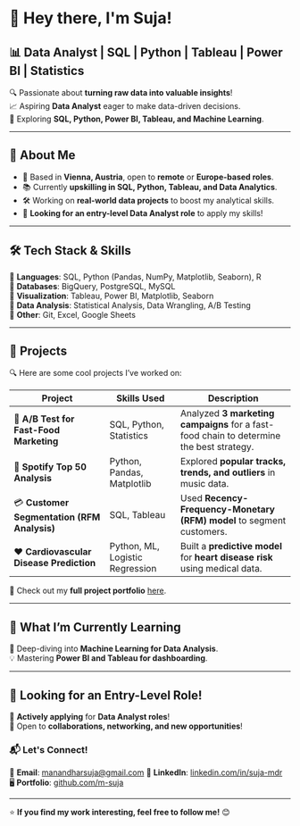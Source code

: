 # 👋 Hey there, I'm Suja!

## 📊 Data Analyst | SQL | Python | Tableau | Power BI | Statistics

🔍 Passionate about **turning raw data into valuable insights**!  
📈 Aspiring **Data Analyst** eager to make data-driven decisions.  
🎯 Exploring **SQL, Python, Power BI, Tableau, and Machine Learning**.  

---

## 🚀 **About Me**
- 🏡 Based in **Vienna, Austria**, open to **remote** or **Europe-based roles**.
- 📚 Currently **upskilling in SQL, Python, Tableau, and Data Analytics**.
- 🛠️ Working on **real-world data projects** to boost my analytical skills.
- 🎯 **Looking for an entry-level Data Analyst role** to apply my skills!

---

## 🛠️ **Tech Stack & Skills**
🔹 **Languages**: SQL, Python (Pandas, NumPy, Matplotlib, Seaborn), R  
🔹 **Databases**: BigQuery, PostgreSQL, MySQL  
🔹 **Visualization**: Tableau, Power BI, Matplotlib, Seaborn  
🔹 **Data Analysis**: Statistical Analysis, Data Wrangling, A/B Testing  
🔹 **Other**: Git, Excel, Google Sheets  

---

## 📂 **Projects**
🔍 Here are some cool projects I’ve worked on:

| **Project** | **Skills Used** | **Description** |
|------------|---------------|----------------|
| 🏪 **A/B Test for Fast-Food Marketing** | SQL, Python, Statistics | Analyzed **3 marketing campaigns** for a fast-food chain to determine the best strategy. |
| 🎵 **Spotify Top 50 Analysis** | Python, Pandas, Matplotlib | Explored **popular tracks, trends, and outliers** in music data. |
| 💳 **Customer Segmentation (RFM Analysis)** | SQL, Tableau | Used **Recency-Frequency-Monetary (RFM) model** to segment customers. |
| ❤️ **Cardiovascular Disease Prediction** | Python, ML, Logistic Regression | Built a **predictive model** for **heart disease risk** using medical data. |

📌 Check out my **full project portfolio** [here](https://github.com/m-suja).

---

## 🌱 **What I’m Currently Learning**
🚀 Deep-diving into **Machine Learning for Data Analysis**.    
💡 Mastering **Power BI and Tableau for dashboarding**.

---

## 🎯 **Looking for an Entry-Level Role!**
💼 **Actively applying** for **Data Analyst roles**!  
📩 Open to **collaborations, networking, and new opportunities**!  

### 📬 **Let's Connect!**
📧 **Email**: manandharsuja@gmail.com
💼 **LinkedIn**: [linkedin.com/in/suja-mdr](https://www.linkedin.com/in/suja-mdr/)  
🖥️ **Portfolio**: [github.com/m-suja](https://github.com/m-suja)   

---


⭐ **If you find my work interesting, feel free to follow me!** 😊  
